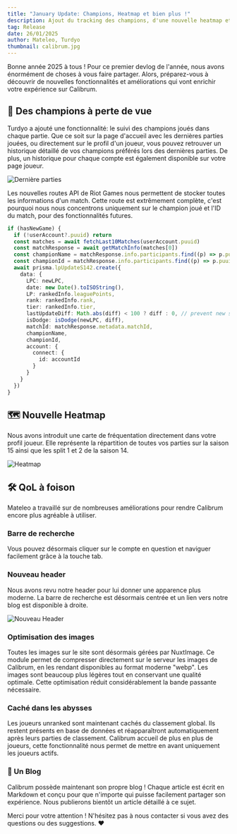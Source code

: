 ```yaml
---
title: "January Update: Champions, Heatmap et bien plus !"
description: Ajout du tracking des champions, d'une nouvelle heatmap et de plusieurs QoL.
tag: Release
date: 26/01/2025
author: Mateleo, Turdyo
thumbnail: calibrum.jpg
---
```


Bonne année 2025 à tous ! Pour ce premier devlog de l'année, nous avons énormément de choses à vous faire partager. Alors, préparez-vous à découvrir de nouvelles fonctionnalités et améliorations qui vont enrichir votre expérience sur Calibrum.

## 🧔 Des champions à perte de vue

Turdyo a ajouté une fonctionnalité: le suivi des champions joués dans chaque partie. Que ce soit sur la page d'accueil avec les dernières parties jouées, ou directement sur le profil d'un joueur, vous pouvez retrouver un historique détaillé de vos champions préférés lors des dernières parties. De plus, un historique pour chaque compte est également disponible sur votre page joueur.

![Dernière parties](/content/img/championslastgames.png)

Les nouvelles routes API de Riot Games nous permettent de stocker toutes les informations d'un match. Cette route est extrêmement complète, c'est pourquoi nous nous concentrons uniquement sur le champion joué et l'ID du match, pour des fonctionnalités futures.

```ts
if (hasNewGame) {
  if (!userAccount?.puuid) return
  const matches = await fetchLast10Matches(userAccount.puuid)
  const matchResponse = await getMatchInfo(matches[0])
  const championName = matchResponse.info.participants.find((p) => p.puuid === userAccount.puuid)?.championName
  const championId = matchResponse.info.participants.find((p) => p.puuid === userAccount.puuid)?.championId
  await prisma.lpUpdateS142.create({
    data: {
      LPC: newLPC,
      date: new Date().toISOString(),
      LP: rankedInfo.leaguePoints,
      rank: rankedInfo.rank,
      tier: rankedInfo.tier,
      lastUpdateDiff: Math.abs(diff) < 100 ? diff : 0, // prevent new seasons reset
      isDodge: isDodge(newLPC, diff),
      matchId: matchResponse.metadata.matchId,
      championName,
      championId,
      account: {
        connect: {
          id: accountId
        }
      }
    }
  })
}
```

## 🗺️ Nouvelle Heatmap

Nous avons introduit une carte de fréquentation directement dans votre profil joueur. Elle représente la répartition de toutes vos parties sur la saison 15 ainsi que les split 1 et 2 de la saison 14.

![Heatmap](/content/img/heatmap.png)

## 🛠️ QoL à foison

Mateleo a travaillé sur de nombreuses améliorations pour rendre Calibrum encore plus agréable à utiliser.

### Barre de recherche

Vous pouvez désormais cliquer sur le compte en question et naviguer facilement grâce à la touche tab.

### Nouveau header

Nous avons revu notre header pour lui donner une apparence plus moderne. La barre de recherche est désormais centrée et un lien vers notre blog est disponible à droite.

![Nouveau Header](/content/img/newheader.png)

### Optimisation des images

Toutes les images sur le site sont désormais gérées par NuxtImage. Ce module permet de compresser directement sur le serveur les images de Calibrum, en les rendant disponibles au format moderne "webp". Les images sont beaucoup plus légères tout en conservant une qualité optimale. Cette optimisation réduit considérablement la bande passante nécessaire.

### Caché dans les abysses

Les joueurs unranked sont maintenant cachés du classement global. Ils restent présents en base de données et réapparaîtront automatiquement après leurs parties de classement. Calibrum accueil de plus en plus de joueurs, cette fonctionnalité nous permet de mettre en avant uniquement les joueurs actifs.

### 👀 Un Blog

Calibrum possède maintenant son propre blog ! Chaque article est écrit en Markdown et conçu pour que n'importe qui puisse facilement partager son expérience. Nous publierons bientôt un article détaillé à ce sujet.

Merci pour votre attention ! N'hésitez pas à nous contacter si vous avez des questions ou des suggestions. ❤
